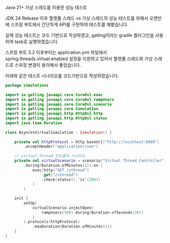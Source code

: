 Java 21+ 가상 스레드를 이용한 성능 테스트 

JDK 24 Release 이후 플랫폼 스레드 vs 가상 스레드의 성능 테스트를 위해서 오랜만에 스프링 부트에서 간단하게 API를 구현하여 테스트를 해봤습니다.

실제 성능 테스트는 코드 기반으로 작성하였고, gatling이라는 gradle 플러그인을 사용하여 task로 실행하였습니다.

스프링 부트 3.2 이후부터는 application.yml 파일에서 spring.threads.virtual.enabled 설정을 지원하고 있어서 플랫폼 스레드와 가상 스레드로 스위칭 변경이 용이해서 좋았습니다.

아래와 같은 테스트 시나리오를 코드기반으로 작성하였습니다.

```kotlin
package simulations  
  
import io.gatling.javaapi.core.CoreDsl.exec  
import io.gatling.javaapi.core.CoreDsl.rampUsers  
import io.gatling.javaapi.core.CoreDsl.scenario  
import io.gatling.javaapi.core.Simulation  
import io.gatling.javaapi.http.HttpDsl.http  
import io.gatling.javaapi.http.HttpDsl.status  
import java.time.Duration  
  
class AsyncVsVirtualSimulation : Simulation() {  
  
    private val httpProtocol = http.baseUrl("http://localhost:8080")  
        .acceptHeader("application/json")  
  
    // virtual-thread 컨트롤러 시나리오  
    private val virtualScenario = scenario("Virtual Thread Controller")  
        .during(Duration.ofMinutes(2)).on (  
            exec(http("GET /vthread")  
                .get("/vthread")  
                .check(status().`is`(200))  
            )  
        )  
  
    init {  
        setUp(  
            virtualScenario.injectOpen(  
                rampUsers(500).during(Duration.ofSeconds(30))  
            )  
        ).protocols(httpProtocol)  
            .maxDuration(Duration.ofMinutes(3))  
    }  
}
```


